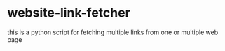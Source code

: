 # website-link-fetcher
this is a python script for fetching multiple links from one or multiple web page
